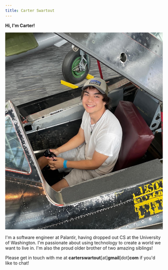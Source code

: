 ```yaml
---
title: Carter Swartout
---
```


**Hi, I'm Carter!**

<img src="../static/me.jpeg" alt="photo of myself" class="small-img">
        
I'm a software engineer at Palantir, having dropped out CS at the University of Washington. I'm passionate about using technology to create a world we want to live in. I'm also the proud older brother of two amazing siblings!

Please get in touch with me at **carterswartout**[at]**gmail**[dot]**com** if you'd like
to chat!
